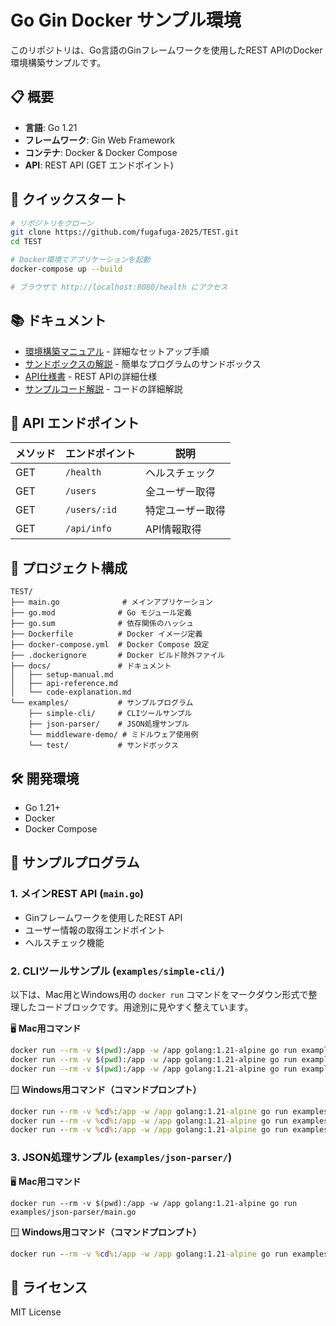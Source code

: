 # Go Gin Docker サンプル環境

このリポジトリは、Go言語のGinフレームワークを使用したREST APIのDocker環境構築サンプルです。

## 📋 概要

- **言語**: Go 1.21
- **フレームワーク**: Gin Web Framework
- **コンテナ**: Docker & Docker Compose
- **API**: REST API (GET エンドポイント)

## 🚀 クイックスタート

```bash
# リポジトリをクローン
git clone https://github.com/fugafuga-2025/TEST.git
cd TEST

# Docker環境でアプリケーションを起動
docker-compose up --build

# ブラウザで http://localhost:8080/health にアクセス
```

## 📚 ドキュメント

- [環境構築マニュアル](docs/setup-manual.md) - 詳細なセットアップ手順
- [サンドボックスの解説](docs/sandbox.md) - 簡単なプログラムのサンドボックス
- [API仕様書](docs/api-reference.md) - REST APIの詳細仕様
- [サンプルコード解説](docs/code-explanation.md) - コードの詳細解説

## 🔗 API エンドポイント

| メソッド | エンドポイント | 説明 |
|---------|---------------|------|
| GET | `/health` | ヘルスチェック |
| GET | `/users` | 全ユーザー取得 |
| GET | `/users/:id` | 特定ユーザー取得 |
| GET | `/api/info` | API情報取得 |

## 📁 プロジェクト構成

```
TEST/
├── main.go              # メインアプリケーション
├── go.mod              # Go モジュール定義
├── go.sum              # 依存関係のハッシュ
├── Dockerfile          # Docker イメージ定義
├── docker-compose.yml  # Docker Compose 設定
├── .dockerignore       # Docker ビルド除外ファイル
├── docs/               # ドキュメント
│   ├── setup-manual.md
│   ├── api-reference.md
│   └── code-explanation.md
└── examples/           # サンプルプログラム
    ├── simple-cli/     # CLIツールサンプル
    ├── json-parser/    # JSON処理サンプル
    └── middleware-demo/ # ミドルウェア使用例
    └── test/           # サンドボックス
```

## 🛠 開発環境

- Go 1.21+
- Docker
- Docker Compose

## 🎯 サンプルプログラム

### 1. メインREST API (`main.go`)
- Ginフレームワークを使用したREST API
- ユーザー情報の取得エンドポイント
- ヘルスチェック機能

### 2. CLIツールサンプル (`examples/simple-cli/`)
以下は、Mac用とWindows用の `docker run` コマンドをマークダウン形式で整理したコードブロックです。用途別に見やすく整えています。

 🖥️ **Mac用コマンド**
```sh
docker run --rm -v $(pwd):/app -w /app golang:1.21-alpine go run examples/simple-cli/main.go hello 太郎
docker run --rm -v $(pwd):/app -w /app golang:1.21-alpine go run examples/simple-cli/main.go calc 10 20
docker run --rm -v $(pwd):/app -w /app golang:1.21-alpine go run examples/simple-cli/main.go info
```
🪟 **Windows用コマンド（コマンドプロンプト）**

```cmd
docker run --rm -v %cd%:/app -w /app golang:1.21-alpine go run examples/simple-cli/main.go hello 太郎
docker run --rm -v %cd%:/app -w /app golang:1.21-alpine go run examples/simple-cli/main.go calc 10 20
docker run --rm -v %cd%:/app -w /app golang:1.21-alpine go run examples/simple-cli/main.go info
```

### 3. JSON処理サンプル (`examples/json-parser/`)
 🖥️ **Mac用コマンド**
```
docker run --rm -v $(pwd):/app -w /app golang:1.21-alpine go run examples/json-parser/main.go
```
🪟 **Windows用コマンド（コマンドプロンプト）**

```cmd
docker run --rm -v %cd%:/app -w /app golang:1.21-alpine go run examples/json-parser/main.go
```

## 📄 ライセンス

MIT License
